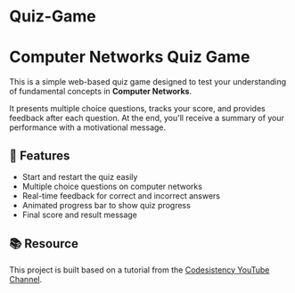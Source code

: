 # Quiz-Game
# Computer Networks Quiz Game

This is a simple web-based quiz game designed to test your understanding of fundamental concepts in **Computer Networks**.

It presents multiple choice questions, tracks your score, and provides feedback after each question. At the end, you'll receive a summary of your performance with a motivational message.

## 🔧 Features

- Start and restart the quiz easily
- Multiple choice questions on computer networks
- Real-time feedback for correct and incorrect answers
- Animated progress bar to show quiz progress
- Final score and result message

## 📚 Resource

This project is built based on a tutorial from the [Codesistency YouTube Channel](https://www.youtube.com/@Codesistency).
